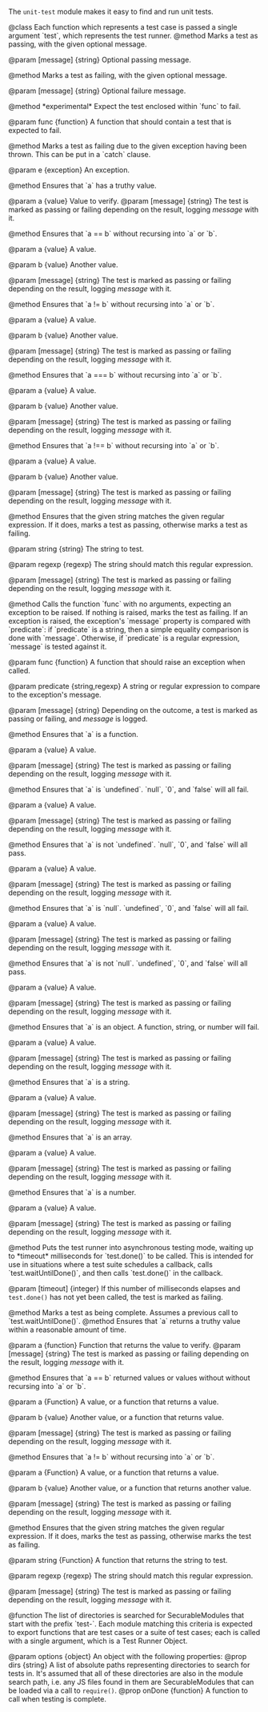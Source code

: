 <!-- This Source Code Form is subject to the terms of the Mozilla Public
   - License, v. 2.0. If a copy of the MPL was not distributed with this
   - file, You can obtain one at http://mozilla.org/MPL/2.0/. -->

<!-- contributed by Atul Varma [atul@mozilla.com]  -->
<!-- edited by Noelle Murata [fiveinchpixie@gmail.com]  -->
<!-- edited by Shane Tomlinson[stomlinson@mozilla.com] -->

The `unit-test` module makes it easy to find and run unit tests.

<api name="test">
@class
Each function which represents a test case is passed a single argument
`test`, which represents the test runner.

<api name="pass">
@method
  Marks a test as passing, with the given optional message.

@param [message] {string}
  Optional passing message.
</api>


<api name="fail">
@method
  Marks a test as failing, with the given optional message.

@param [message] {string}
  Optional failure message.
</api>

<api name="expectFail">
@method
  *experimental* Expect the test enclosed within `func` to fail. 

@param func {function}
  A function that should contain a test that is expected to fail.
</api>

<api name="exception">
@method
  Marks a test as failing due to the given exception having been thrown.
  This can be put in a `catch` clause.

@param e {exception}
  An exception.
</api>

<api name="assert">
@method
  Ensures that `a` has a truthy value.

@param a {value}
  Value to verify.
@param [message] {string}
  The test is marked as passing or failing depending on the result, logging
  *message* with it.
</api>


<api name="assertEqual">
@method
  Ensures that `a == b` without recursing into `a` or `b`.

@param a {value}
  A value.

@param b {value}
  Another value.

@param [message] {string}
  The test is marked as passing or failing depending on the result, logging
  *message* with it.
</api>

<api name="assertNotEqual">
@method
  Ensures that `a != b` without recursing into `a` or `b`.

@param a {value}
  A value.

@param b {value}
  Another value.

@param [message] {string}
  The test is marked as passing or failing depending on the result, logging
  *message* with it.
</api>

<api name="assertStrictEqual">
@method
  Ensures that `a === b` without recursing into `a` or `b`.

@param a {value}
  A value.

@param b {value}
  Another value.

@param [message] {string}
  The test is marked as passing or failing depending on the result, logging
  *message* with it.
</api>


<api name="assertNotStrictEqual">
@method
  Ensures that `a !== b` without recursing into `a` or `b`.

@param a {value}
  A value.

@param b {value}
  Another value.

@param [message] {string}
  The test is marked as passing or failing depending on the result, logging
  *message* with it.
</api>

<api name="assertMatches">
@method
  Ensures that the given string matches the given regular expression.
  If it does, marks a test as passing, otherwise marks a test as
  failing.

@param string {string}
  The string to test.

@param regexp {regexp}
  The string should match this regular expression.

@param [message] {string}
  The test is marked as passing or failing depending on the result, logging
  *message* with it.
</api>


<api name="assertRaises">
@method
  Calls the function `func` with no arguments, expecting an exception
  to be raised. If nothing is raised, marks the test as failing. If an
  exception is raised, the exception's `message` property is
  compared with `predicate`: if `predicate` is a string, then a
  simple equality comparison is done with `message`. Otherwise,
  if `predicate` is a regular expression, `message` is tested
  against it.

@param func {function}
  A function that should raise an exception when called.

@param predicate {string,regexp}
  A string or regular expression to compare to the exception's message.

@param [message] {string}
  Depending on the outcome, a test is marked as passing or failing, and
  *message* is logged.
</api>


<api name="assertFunction">
@method
  Ensures that `a` is a function.

@param a {value}
  A value.

@param [message] {string}
  The test is marked as passing or failing depending on the result, logging
  *message* with it.
  
</api>  


<api name="assertUndefined">
@method
  Ensures that `a` is `undefined`.  `null`, `0`, and `false` will all fail.

@param a {value}
  A value.

@param [message] {string}
  The test is marked as passing or failing depending on the result, logging
  *message* with it.
  
</api>  


<api name="assertNotUndefined">
@method
  Ensures that `a` is not `undefined`.  `null`, `0`, and `false` will all pass.

@param a {value}
  A value.

@param [message] {string}
  The test is marked as passing or failing depending on the result, logging
  *message* with it.
  
</api>  


<api name="assertNull">
@method
  Ensures that `a` is `null`.  `undefined`, `0`, and `false` will all fail.

@param a {value}
  A value.

@param [message] {string}
  The test is marked as passing or failing depending on the result, logging
  *message* with it.
  
</api>  


<api name="assertNotNull">
@method
  Ensures that `a` is not `null`.  `undefined`, `0`, and `false` will all pass.

@param a {value}
  A value.

@param [message] {string}
  The test is marked as passing or failing depending on the result, logging
  *message* with it.
  
</api>  


<api name="assertObject">
@method
  Ensures that `a` is an object.  A function, string, or number will fail.

@param a {value}
  A value.

@param [message] {string}
  The test is marked as passing or failing depending on the result, logging
  *message* with it.
  
</api>  


<api name="assertString">
@method
  Ensures that `a` is a string.

@param a {value}
  A value.

@param [message] {string}
  The test is marked as passing or failing depending on the result, logging
  *message* with it.
  
</api>  


<api name="assertArray">
@method
  Ensures that `a` is an array.

@param a {value}
  A value.

@param [message] {string}
  The test is marked as passing or failing depending on the result, logging
  *message* with it.
  
</api>  


<api name="assertNumber">
@method
  Ensures that `a` is a number.

@param a {value}
  A value.

@param [message] {string}
  The test is marked as passing or failing depending on the result, logging
  *message* with it.
  
</api>  


<api name="waitUntilDone">
@method
  Puts the test runner into asynchronous testing mode, waiting up to
  *timeout* milliseconds for `test.done()` to be called.  This
  is intended for use in situations where a test suite schedules a
  callback, calls `test.waitUntilDone()`, and then calls
  `test.done()` in the callback.

@param [timeout] {integer}
  If this number of milliseconds elapses and `test.done()` has not yet been
  called, the test is marked as failing.
</api>


<api name="done">
@method
  Marks a test as being complete.  Assumes a previous call to
  `test.waitUntilDone()`.
</api>

</api>


<api name="waitUntil">
@method
  Ensures that `a` returns a truthy value within a reasonable amount of time.

@param a {function}
  Function that returns the value to verify.
@param [message] {string}
  The test is marked as passing or failing depending on the result, logging
  *message* with it.
</api>


<api name="waitUntilEqual">
@method
  Ensures that `a == b` returned values or values without without recursing
  into `a` or `b`.

@param a {Function}
  A value, or a function that returns a value.

@param b {value}
  Another value, or a function that returns value.

@param [message] {string}
  The test is marked as passing or failing depending on the result, logging
  *message* with it.
</api>

<api name="waitUntilNotEqual">
@method
  Ensures that `a != b` without recursing into `a` or `b`.

@param a {Function}
  A value, or a function that returns a value.

@param b {value}
  Another value, or a function that returns another value.

@param [message] {string}
  The test is marked as passing or failing depending on the result, logging
  *message* with it.
</api>


<api name="waitUntilMatches">
@method
  Ensures that the given string matches the given regular expression.
  If it does, marks the test as passing, otherwise marks the test as
  failing.

@param string {Function}
  A function that returns the string to test.

@param regexp {regexp}
  The string should match this regular expression.

@param [message] {string}
  The test is marked as passing or failing depending on the result, logging
  *message* with it.
</api>



<api name="findAndRunTests">
@function
  The list of directories is searched for SecurableModules that start
  with the prefix `test-`.  Each module matching this criteria is
  expected to export functions that are test cases or a suite of test
  cases; each is called with a single argument, which is a Test Runner
  Object.

@param options {object}
  An object with the following properties:
  @prop dirs {string}
    A list of absolute paths representing directories to search
    for tests in.  It's assumed that all of these directories are also
    in the module search path, i.e. any JS files found in them are
    SecurableModules that can be loaded via a call to
    `require()`.
  @prop onDone {function}
    A function to call when testing is complete.
</api>
